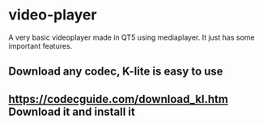 # video-player
A very basic videoplayer made in QT5 using mediaplayer.  It just has some important features.

## Download any codec, K-lite is easy to use
https://codecguide.com/download_kl.htm
Download it and install it
---
